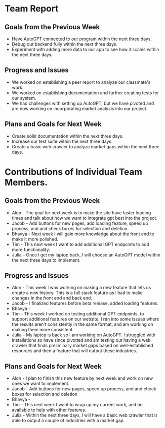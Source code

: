 # Team Report
## Goals from the Previous Week
* Have AutoGPT connected to our program within the next three days.
* Debug our backend fully within the next three days.
* Experiment with adding more data to our app to see how it scales within the next three days.

## Progress and Issues
* We worked on establishing a peer report to analyze our classmate's work.
* We worked on establishing documentation and further creating tests for our system.
* We had challenges with setting up AutoGPT, but we have pivoted and are now working on incorporating market analysis into our project.

## Plans and Goals for Next Week
* Create solid documentation within the next three days.
* Increase our test suite within the next three days.
* Create a basic web crawler to analyze market gaps within the next three days.





# Contributions of Individual Team Members.
## Goals from the Previous Week
* Alon - The goal for next week is to make the site have faster loading times and talk about how we want to integrate gpt best into the project.
* Jacob - Add buttons for new pages, add loading feature, speed up process, and and check boxes for selection and deletion.
* Bhavya - Next week I will gain more knowledge about the front end to make it more polished.
* Tim - This next week I want to add additional GPT endpoints to add more functionality.
* Julia - Once I get my laptop back, I will choose an AutoGPT model within the next three days to implement.

## Progress and Issues
* Alon - This week I was working on making a new feature that lets us create a new history. This is a full stack feature as I had to make changes in the front end and back end. 
* Jacob - I finalized features before beta release, added loading features.
* Bhavya -
* Tim - This week I worked on testing additional GPT endpoints, to support additional features on our website. I ran into some issues where the results aren't consistently in the same format, and am working on making them more consistent.
* Julia - My laptop is back so I am working on AutoGPT. I struggled with installations so have since pivotted and am testing out having a web crawler that finds preliminary market gaps based on well-established resources and then a feature that will output these industries.


## Plans and Goals for Next Week
* Alon - I plan to finish this new feature by next week and work on new ones we want to implement. 
* Jacob - Add buttons for new pages, speed up process, and and check boxes for selection and deletion.
* Bhavya -
* Tim - This next week I want to wrap up my current work, and be available to help with other features.
* Julia - Within the next three days, I will have a basic web crawler that is able to output a couple of industries with a market gap.
